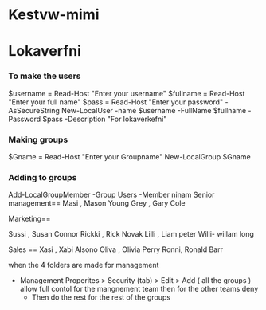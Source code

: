 # Kestvw-mimi
# Lokaverfni
### To make the users
$username = Read-Host "Enter your username"
$fullname = Read-Host "Enter your full name"
$pass = Read-Host "Enter your password" -AsSecureString
New-LocalUser -name $username -FullName $fullname -Password $pass -Description "For lokaverkefni"
### Making groups
$Gname = Read-Host "Enter your Groupname"
New-LocalGroup $Gname

###  Adding to groups
Add-LocalGroupMember -Group Users -Member ninam
Senior management==
Masi , Mason Young
Grey , Gary Cole

Marketing==

Sussi , Susan Connor
Rickki , Rick  Novak
Lilli , Liam peter
Willi- willam long 

Sales ==
Xasi , Xabi Alsono
Oliva , Olivia Perry
Ronni, Ronald Barr

when the 4 folders are made
for management 
* Management Properites > Security (tab) > Edit > Add ( all the groups ) 
allow full contol for the mangnement team then for the other teams deny 
  * Then do the rest for the rest of the groups


